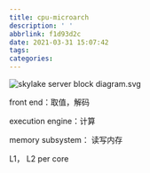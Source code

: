 ```yaml
---
title: cpu-microarch
description: ' '
abbrlink: f1d93d2c
date: 2021-03-31 15:07:42
tags:
categories:
---
```


![skylake server block diagram.svg](https://en.wikichip.org/w/images/thumb/e/ee/skylake_server_block_diagram.svg/950px-skylake_server_block_diagram.svg.png)





front end：取值，解码

execution engine：计算

memory subsystem： 读写内存



L1， L2 per core


